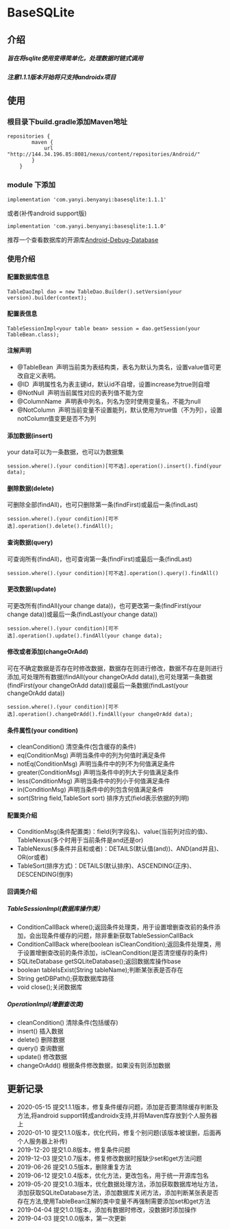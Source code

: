 # BaseSQLite

介绍
---
##### 旨在将sqlite使用变得简单化，处理数据时链式调用
##### 注意1.1.1版本开始将只支持androidx项目

使用
---
### 根目录下build.gradle添加Maven地址
~~~
repositories {
        maven {
            url "http://144.34.196.85:8081/nexus/content/repositories/Android/"
        }
    }
~~~
### module 下添加
~~~
implementation 'com.yanyi.benyanyi:basesqlite:1.1.1'
~~~
或者(补传android support版)
~~~
implementation 'com.yanyi.benyanyi:basesqlite:1.1.0'
~~~

推荐一个查看数据库的开源库[Android-Debug-Database](https://github.com/amitshekhariitbhu/Android-Debug-Database)<br/>
### 使用介绍
#### 配置数据库信息
~~~
TableDaoImpl dao = new TableDao.Builder().setVersion(your version).builder(context);
~~~
#### 配置表信息
~~~
TableSessionImpl<your table bean> session = dao.getSession(your TableBean.class);
~~~
#### 注解声明
* @TableBean &nbsp;声明当前类为表结构类，表名为默认为类名，设置value值可更改自定义表明。<!--<br/><font color=#ff0000>**特别注意，使用TableBean注解的类中属性需要添加set和get方法**</font>-->
* @ID &nbsp;声明属性名为表主键id，默认id不自增，设置increase为true则自增
* @NotNull &nbsp;声明当前属性对应的表列值不能为空
* @ColumnName &nbsp;声明表中列名，列名为空时使用变量名，不能为null
* @NotColumn &nbsp;声明当前变量不设置能列，默认使用为true值（不为列），设置notColumn值变更是否不为列
#### 添加数据(insert)
your data可以为一条数据，也可以为数据集
~~~
session.where().(your condition)[可不选].operation().insert().find(your data);
~~~
    
#### 删除数据(delete)
可删除全部(findAll)，也可只删除第一条(findFirst)或最后一条(findLast)
~~~
session.where().(your condition)[可不选].operation().delete().findAll();
~~~
#### 查询数据(query)
可查询所有(findAll)，也可查询第一条(findFirst)或最后一条(findLast)
~~~
session.where().(your condition)[可不选].operation().query().findAll()
~~~
#### 更改数据(update)
可更改所有(findAll(your change data))，也可更改第一条(findFirst(your change data))或最后一条(findLast(your change data))
~~~
session.where().(your condition)[可不选].operation().update().findAll(your change data);
~~~
#### 修改或者添加(changeOrAdd)
可在不确定数据是否存在时修改数据，数据存在则进行修改，数据不存在是则进行添加,可处理所有数据(findAll(your changeOrAdd data)),也可处理第一条数据(findFirst(your changeOrAdd data))或最后一条数据(findLast(your changeOrAdd data))
~~~
session.where().(your condition)[可不选].operation().changeOrAdd().findAll(your changeOrAdd data);
~~~
#### 条件属性(your condition)
* cleanCondition() 清空条件(包含缓存的条件)
* eq(ConditionMsg) 声明当条件中的列为何值时满足条件
* notEq(ConditionMsg) 声明当条件中的列不为何值满足条件
* greater(ConditionMsg) 声明当条件中的列大于何值满足条件
* less(ConditionMsg) 声明当条件中的列小于何值满足条件
* in(ConditionMsg) 声明当条件中的列包含何值满足条件
* sort(String field,TableSort sort) 排序方式(field表示依据的列明)
#### 配置类介绍
* ConditionMsg(条件配置类)：field(列字段名)、value(当前列对应的值)、TableNexus(多个时用于当前条件是and还是or)
* TableNexus(多条件并且和或者)：DETAILS(默认值(and))、AND(and并且)、OR(or或者)
* TableSort(排序方式)：DETAILS(默认排序)、ASCENDING(正序)、DESCENDING(倒序)

#### 回调类介绍
##### TableSessionImpl<T>(数据库操作类）
* ConditionCallBack<T> where();返回条件处理类，用于设置增删查改前的条件添加，会出现条件缓存的问题，除非重新获取TableSessionCallBack
* ConditionCallBack<T> where(boolean isCleanCondition);返回条件处理类，用于设置增删查改前的条件添加，isCleanCondition(是否清空缓存的条件)
* SQLiteDatabase getSQLiteDatabase();返回数据库操作base
* boolean tableIsExist(String tableName);判断某张表是否存在
* String getDBPath();获取数据库路径
* void close();关闭数据库

##### OperationImpl<T>(增删查改类)
* cleanCondition() 清除条件(包括缓存)
* insert() 插入数据
* delete() 删除数据
* query() 查询数据
* update() 修改数据
* changeOrAdd() 根据条件修改数据，如果没有则添加数据

更新记录
----
* 2020-05-15 提交1.1.1版本，修复条件缓存问题，添加是否要清除缓存判断及方法,将android support转成androidx支持,并将Maven库存放到个人服务器上
* 2020-01-10 提交1.1.0版本，优化代码，修复个别问题(该版本被误删，后面再个人服务器上补传)
* 2019-12-20 提交1.0.8版本，修复条件问题
* 2019-12-03 提交1.0.7版本，修复修改数据时报缺少set和get方法问题
* 2019-06-26 提交1.0.5版本，删除重复方法
* 2019-06-12 提交1.0.4版本，优化方法，更改包名，用于统一开源库包名
* 2019-05-20 提交1.0.3版本，优化数据处理方法，添加获取数据库地址方法，添加获取SQLiteDatabase方法，添加数据库关闭方法，添加判断某张表是否存在方法,使用TableBean注解的类中变量不再强制需要添加set和get方法
* 2019-04-04 提交1.0.1版本，添加有数据时修改，没数据时添加操作
* 2019-04-03 提交1.0.0版本，第一次更新

<!--#### 下一版本预计添加内容-->
<!--优化条件方法，将条件方法全部归入一个方法中-->

<!--## 联系-->
<!--若在使用过程中出现什么问题，可以联系作者<br/>-->
<!--作者：演绎<br/>-->
<!--QQ：1541612424<br/>-->
<!--email： work@yanyi.red<br/>-->
<!--微信公众号：benyanyi(演绎未来)&nbsp;&nbsp;&nbsp;将会不定期的更新关于android的一些文章-->
    

        